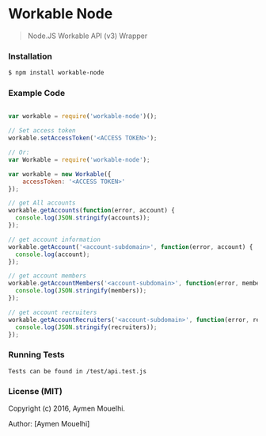 
# Workable Node

> Node.JS Workable API (v3) Wrapper

### Installation

```bash
$ npm install workable-node
```

### Example Code

```javascript

var workable = require('workable-node')();

// Set access token
workable.setAccessToken('<ACCESS TOKEN>');

// Or:
var Workable = require('workable-node');

var workable = new Workable({
    accessToken: '<ACCESS TOKEN>'
});

// get All accounts
workable.getAccounts(function(error, account) {
  console.log(JSON.stringify(accounts));
});

// get account information
workable.getAccount('<account-subdomain>', function(error, account) {
  console.log(account);
});

// get account members
workable.getAccountMembers('<account-subdomain>', function(error, members) {
  console.log(JSON.stringify(members));
});

// get account recruiters
workable.getAccountRecruiters('<account-subdomain>', function(error, recruiters) {
  console.log(JSON.stringify(recruiters));
});


```

### Running Tests

	Tests can be found in /test/api.test.js

### License (MIT)

Copyright (c) 2016, Aymen Mouelhi.

Author: [Aymen Mouelhi]

